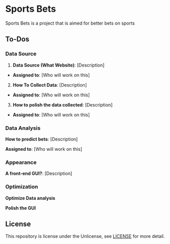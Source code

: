# Sports Bets

Sports Bets is a project that is aimed for better bets on sports

## To-Dos

### Data Source

1. **Data Source (What Website)**: [Description]

  - **Assigned to**: [Who will work on this]


2. **How To Collect Data**: [Description]

  - **Assigned to**: [Who will work on this]

3. **How to polish the data collected**: [Description]

  - **Assigned to**: [Who will work on this]

### Data Analysis

**How to predict bets**: [Description]

**Assigned to**: [Who will work on this]

### Appearance

**A front-end GUI?**: [Description]

### Optimization

**Optimize Data analysis**

**Polish the GUI**

## License

This repository is license under the Unlicense, see [LICENSE](LICENSE) for more detail.
